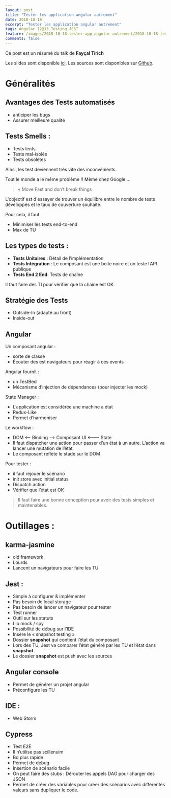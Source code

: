 ```yaml
---
layout: post
title: "Tester les application angular autrement"
date: 2018-10-18
excerpt: "Tester les application angular autrement"
tags: Angular 12@13 Testing JEST
feature: /images/2018-10-18-tester-app-angular-autrement/2018-10-18-tester-app-angular-autrement-affiche.png
comments: false
---
```


Ce post est un résumé du talk de __Fayçal Tirich__

Les slides sont disponible [ici](https://github.com/Ahdak/tester-angular-autrement/blob/master/Slide-Tester-Angular-Autrement.pdf).
Les sources sont disponibles sur [Github](https://github.com/Ahdak/tester-angular-autrement).


# Généralités

## Avantages des Tests automatisés
* anticiper les bugs
* Assurer meilleure qualité

## Tests Smells :
* Tests lents
* Tests mal-isolés
* Tests obsolètes

Ainsi, les test deviennent très vite des inconvénients.


Tout le monde a le même problème !! Même chez Google …

>« Move Fast and don’t break things

L'objectif est d'essayer de trouver un équilibre entre le nombre de tests développés et le taux de couverture souhaité.

Pour cela, il faut
* Minimiser les tests end-to-end
* Max de TU

## Les types de tests :
* __Tests Unitaires__ : Détail de l’implémentation
* __Tests Intégration__ : Le composant est une boite noire et on teste l’API publique
* __Tests End 2 End__: Tests de chaîne

Il faut faire des TI pour vérifier que la chaine est OK.

## Stratégie des Tests
* Outside-In (adapté au front)
* Inside-out

## Angular

Un composant angular :
* sorte de classe
* Écouter des est navigateurs pour réagir à ces events

Angular fournit :
* un TestBed
* Mécanisme d’injection de dépendances (pour injecter les mock)


State Manager :
* L’application est considérée une machine à état
* Redux-Like
* Permet d’harmoniser

Le workflow :
* DOM <— Binding —> Composant UI <——- State
* Il faut dispatcher une action pour passer d’un état à un autre. L’action va lancer une mutation de l’état.
* Le composant reflète le stade sur le DOM

Pour tester :
* il faut rejouer le scénario
* init store avec initial status
* Dispatch action
* Vérifier que l’état est OK


> Il faut faire une bonne conception pour avoir des tests simples et maintenables.


# Outillages :

## karma-jasmine
* old framework
* Lourds
* Lancent un navigateurs pour faire les TU

## Jest :
* Simple à configurer & implémenter
* Pas besoin de local storage
* Pas besoin de lancer un navigateur pour tester
* Test runner
* Outil sur les statuts
* Lib mock / spy
* Possibilité de débug sur l’IDE
* Insère le « snapshot testing »
* Dossier __snapshot__ qui contient l’état du composant
* Lors des TU, Jest va comparer l’état généré par les TU et l’état dans __snapshot__
* Le dossier __snapshot__ est push avec les sources


## Angular console
* Permet de générer un projet angular
* Préconfigure les TU

## IDE :
* Web Storm

## Cypress
* Test E2E
* Il n’utilise pas scillenuim
* Bq plus rapide
* Permet de debug
* Insertion de scénario facile
* On peut faire des stubs : Dérouter les appels DAO pour charger des JSON
* Permet de créer des variables pour créer des scénarios avec différentes valeurs sans dupliquer le code.
